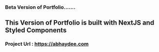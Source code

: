### Beta Version of Portfolio.......

## This Version of Portfolio is built with NextJS and Styled Components


### Project Url : https://abhaydee.com
